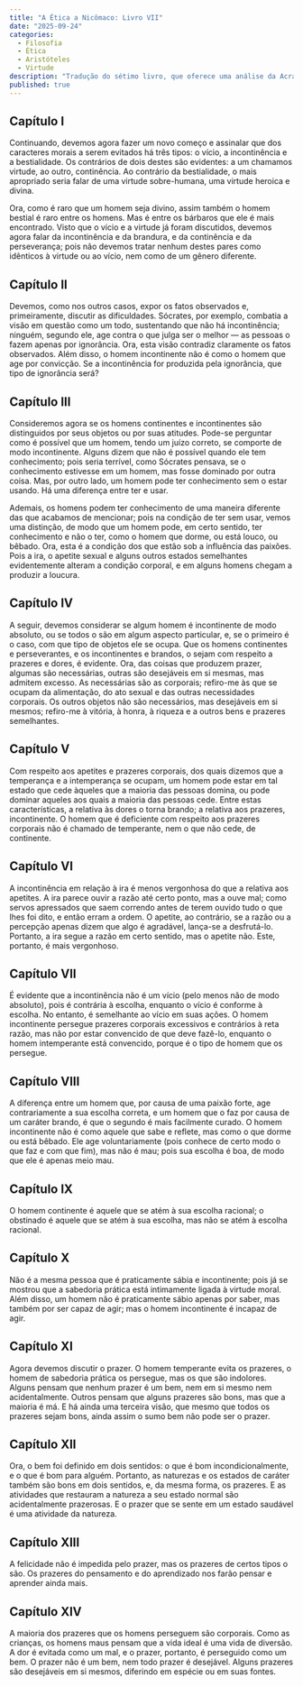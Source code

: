 ```yaml
---
title: "A Ética a Nicômaco: Livro VII"
date: "2025-09-24"
categories:
  - Filosofia
  - Ética
  - Aristóteles
  - Virtude
description: "Tradução do sétimo livro, que oferece uma análise da Acrasia (a fraqueza da vontade ou incontinência) e do Prazer. Aristóteles explora por que os homens agem contra o seu melhor juízo."
published: true
---
```


## Capítulo I

Continuando, devemos agora fazer um novo começo e assinalar que dos caracteres morais a serem evitados há três tipos: o vício, a incontinência e a bestialidade. Os contrários de dois destes são evidentes: a um chamamos virtude, ao outro, continência. Ao contrário da bestialidade, o mais apropriado seria falar de uma virtude sobre-humana, uma virtude heroica e divina.

Ora, como é raro que um homem seja divino, assim também o homem bestial é raro entre os homens. Mas é entre os bárbaros que ele é mais encontrado. Visto que o vício e a virtude já foram discutidos, devemos agora falar da incontinência e da brandura, e da continência e da perseverança; pois não devemos tratar nenhum destes pares como idênticos à virtude ou ao vício, nem como de um gênero diferente.

## Capítulo II

Devemos, como nos outros casos, expor os fatos observados e, primeiramente, discutir as dificuldades. Sócrates, por exemplo, combatia a visão em questão como um todo, sustentando que não há incontinência; ninguém, segundo ele, age contra o que julga ser o melhor — as pessoas o fazem apenas por ignorância. Ora, esta visão contradiz claramente os fatos observados. Além disso, o homem incontinente não é como o homem que age por convicção. Se a incontinência for produzida pela ignorância, que tipo de ignorância será?

## Capítulo III

Consideremos agora se os homens continentes e incontinentes são distinguidos por seus objetos ou por suas atitudes. Pode-se perguntar como é possível que um homem, tendo um juízo correto, se comporte de modo incontinente. Alguns dizem que não é possível quando ele tem conhecimento; pois seria terrível, como Sócrates pensava, se o conhecimento estivesse em um homem, mas fosse dominado por outra coisa. Mas, por outro lado, um homem pode ter conhecimento sem o estar usando. Há uma diferença entre ter e usar.

Ademais, os homens podem ter conhecimento de uma maneira diferente das que acabamos de mencionar; pois na condição de ter sem usar, vemos uma distinção, de modo que um homem pode, em certo sentido, ter conhecimento e não o ter, como o homem que dorme, ou está louco, ou bêbado. Ora, esta é a condição dos que estão sob a influência das paixões. Pois a ira, o apetite sexual e alguns outros estados semelhantes evidentemente alteram a condição corporal, e em alguns homens chegam a produzir a loucura.

## Capítulo IV

A seguir, devemos considerar se algum homem é incontinente de modo absoluto, ou se todos o são em algum aspecto particular, e, se o primeiro é o caso, com que tipo de objetos ele se ocupa. Que os homens continentes e perseverantes, e os incontinentes e brandos, o sejam com respeito a prazeres e dores, é evidente. Ora, das coisas que produzem prazer, algumas são necessárias, outras são desejáveis em si mesmas, mas admitem excesso. As necessárias são as corporais; refiro-me às que se ocupam da alimentação, do ato sexual e das outras necessidades corporais. Os outros objetos não são necessários, mas desejáveis em si mesmos; refiro-me à vitória, à honra, à riqueza e a outros bens e prazeres semelhantes.

## Capítulo V

Com respeito aos apetites e prazeres corporais, dos quais dizemos que a temperança e a intemperança se ocupam, um homem pode estar em tal estado que cede àqueles que a maioria das pessoas domina, ou pode dominar aqueles aos quais a maioria das pessoas cede. Entre estas características, a relativa às dores o torna brando; a relativa aos prazeres, incontinente. O homem que é deficiente com respeito aos prazeres corporais não é chamado de temperante, nem o que não cede, de continente.

## Capítulo VI

A incontinência em relação à ira é menos vergonhosa do que a relativa aos apetites. A ira parece ouvir a razão até certo ponto, mas a ouve mal; como servos apressados que saem correndo antes de terem ouvido tudo o que lhes foi dito, e então erram a ordem. O apetite, ao contrário, se a razão ou a percepção apenas dizem que algo é agradável, lança-se a desfrutá-lo. Portanto, a ira segue a razão em certo sentido, mas o apetite não. Este, portanto, é mais vergonhoso.

## Capítulo VII

É evidente que a incontinência não é um vício (pelo menos não de modo absoluto), pois é contrária à escolha, enquanto o vício é conforme à escolha. No entanto, é semelhante ao vício em suas ações. O homem incontinente persegue prazeres corporais excessivos e contrários à reta razão, mas não por estar convencido de que deve fazê-lo, enquanto o homem intemperante está convencido, porque é o tipo de homem que os persegue.

## Capítulo VIII

A diferença entre um homem que, por causa de uma paixão forte, age contrariamente a sua escolha correta, e um homem que o faz por causa de um caráter brando, é que o segundo é mais facilmente curado. O homem incontinente não é como aquele que sabe e reflete, mas como o que dorme ou está bêbado. Ele age voluntariamente (pois conhece de certo modo o que faz e com que fim), mas não é mau; pois sua escolha é boa, de modo que ele é apenas meio mau.

## Capítulo IX

O homem continente é aquele que se atém à sua escolha racional; o obstinado é aquele que se atém à sua escolha, mas não se atém à escolha racional.

## Capítulo X

Não é a mesma pessoa que é praticamente sábia e incontinente; pois já se mostrou que a sabedoria prática está intimamente ligada à virtude moral. Além disso, um homem não é praticamente sábio apenas por saber, mas também por ser capaz de agir; mas o homem incontinente é incapaz de agir.

## Capítulo XI

Agora devemos discutir o prazer. O homem temperante evita os prazeres, o homem de sabedoria prática os persegue, mas os que são indolores. Alguns pensam que nenhum prazer é um bem, nem em si mesmo nem acidentalmente. Outros pensam que alguns prazeres são bons, mas que a maioria é má. E há ainda uma terceira visão, que mesmo que todos os prazeres sejam bons, ainda assim o sumo bem não pode ser o prazer.

## Capítulo XII

Ora, o bem foi definido em dois sentidos: o que é bom incondicionalmente, e o que é bom para alguém. Portanto, as naturezas e os estados de caráter também são bons em dois sentidos, e, da mesma forma, os prazeres. E as atividades que restauram a natureza a seu estado normal são acidentalmente prazerosas. E o prazer que se sente em um estado saudável é uma atividade da natureza.

## Capítulo XIII

A felicidade não é impedida pelo prazer, mas os prazeres de certos tipos o são. Os prazeres do pensamento e do aprendizado nos farão pensar e aprender ainda mais.

## Capítulo XIV

A maioria dos prazeres que os homens perseguem são corporais. Como as crianças, os homens maus pensam que a vida ideal é uma vida de diversão. A dor é evitada como um mal, e o prazer, portanto, é perseguido como um bem. O prazer não é um bem, nem todo prazer é desejável. Alguns prazeres são desejáveis em si mesmos, diferindo em espécie ou em suas fontes.

